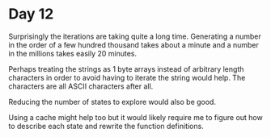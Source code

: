 # Day 12

Surprisingly the iterations are taking quite a long time. Generating a number in the order of a few hundred thousand takes about a minute and a number in the millions takes easily 20 minutes.

Perhaps treating the strings as 1 byte arrays instead of arbitrary length characters in order to avoid having to iterate the string would help. The characters are all ASCII characters after all.

Reducing the number of states to explore would also be good.

Using a cache might help too but it would likely require me to figure out how to describe each state and rewrite the function definitions.